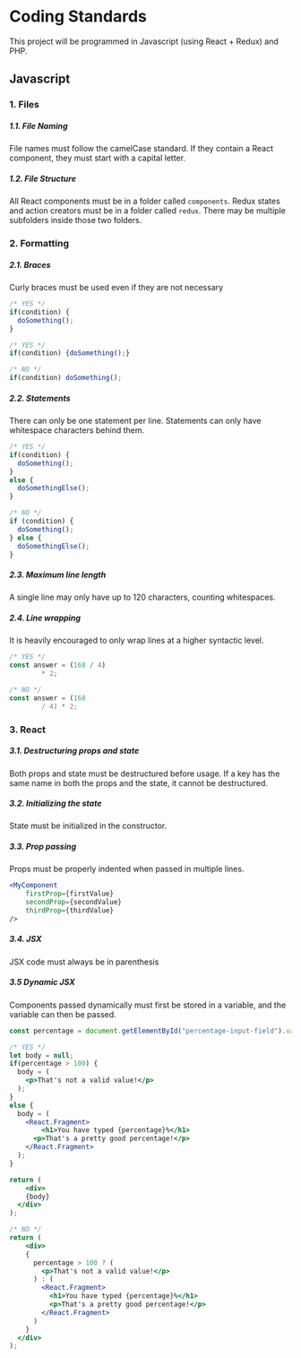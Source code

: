 # Coding Standards

This project will be programmed in Javascript (using React + Redux) and PHP.

## Javascript

### 1. Files

##### 1.1. File Naming

File names must follow the camelCase standard. If they contain a React component, they must start with a capital letter.

##### 1.2. File Structure

All React components must be in a folder called `components`. Redux states and action creators must be in a folder called `redux`. There may be multiple subfolders inside those two folders.

### 2. Formatting

##### 2.1. Braces

Curly braces must be used even if they are not necessary

```javascript
/* YES */
if(condition) {
  doSomething();
}

/* YES */
if(condition) {doSomething();}

/* NO */
if(condition) doSomething();
```

##### 2.2. Statements

There can only be one statement per line. Statements can only have whitespace characters behind them.

```javascript
/* YES */
if(condition) {
  doSomething();
}
else {
  doSomethingElse();
}

/* NO */
if (condition) {
  doSomething();
} else {
  doSomethingElse();
}
```

##### 2.3. Maximum line length

A single line may only have up to 120 characters, counting whitespaces.

##### 2.4. Line wrapping

It is heavily encouraged to only wrap lines at a higher syntactic level.

```javascript
/* YES */
const answer = (168 / 4)
		* 2;

/* NO */
const answer = (168
		/ 4) * 2;
```

### 3. React

##### 3.1. Destructuring props and state

Both props and state must be destructured before usage. If a key has the same name in both the props and the state, it cannot be destructured.

##### 3.2. Initializing the state

State must be initialized in the constructor.

##### 3.3. Prop passing

Props must be properly indented when passed in multiple lines.

```jsx
<MyComponent
	firstProp={firstValue}
	secondProp={secondValue}
	thirdProp={thirdValue}
/>
```

##### 3.4. JSX

JSX code must always be in parenthesis

##### 3.5 Dynamic JSX

Components passed dynamically must first be stored in a variable, and the variable can then be passed.

```jsx
const percentage = document.getElementById("percentage-input-field").value;

/* YES */
let body = null;
if(percentage > 100) {
  body = (
  	<p>That's not a valid value!</p>
  );
}
else {
  body = (
  	<React.Fragment>
    	<h1>You have typed {percentage}%</h1>
      <p>That's a pretty good percentage!</p>
    </React.Fragment>
  );
}

return (
	<div>
  	{body}
  </div>
);

/* NO */
return (
	<div>
  	{
      percentage > 100 ? (
        <p>That's not a valid value!</p>
      ) : (
        <React.Fragment>
          <h1>You have typed {percentage}%</h1>
          <p>That's a pretty good percentage!</p>
        </React.Fragment>
      )
    }
  </div>
);
```

